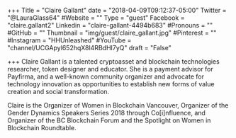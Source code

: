 +++
Title = "Claire Gallant"
date = "2018-04-09T09:12:37-05:00"
Twitter = "@LauraGlass64"
#Website = ""
Type = "guest"
Facebook = "claire.gallant2"
Linkedin = "claire-gallant-4494b683"
#Pronouns = ""
#GitHub = ""
Thumbnail = "img/guest/claire_gallant.jpg"
#Pinterest = ""
#Instagram = "HHUnleashed"
#YouTube = "channel/UCGApyl652hqX8l4RBdHI7yQ"
draft = "False"

+++
Claire Gallant is a talented cryptoasset and blockchain technologies researcher, token designer and educator. She is a payment advisor for Payfirma, and a well-known community organizer and advocate for technology innovation as opportunities to establish new forms of value creation and social transformation.

Claire is the Organizer of Women in Blockchain Vancouver, Organizer of the Gender Dynamics Speakers Series 2018 through Co[i]nfluence, and Organizer of the BC Blockchain Forum and the Spotlight on Women in Blockchain Roundtable.
